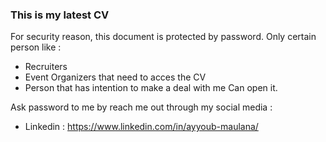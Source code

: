 ### This is my latest CV
For security reason, this document is protected by password. Only certain person like :
- Recruiters
- Event Organizers that need to acces the CV
- Person that has intention to make a deal with me
Can open it.

Ask password to me by reach me out through my social media : 
- Linkedin : https://www.linkedin.com/in/ayyoub-maulana/
